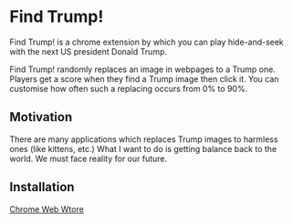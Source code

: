 # Find Trump!

Find Trump! is a chrome extension by which you can play hide-and-seek with the next US president Donald Trump.

Find Trump! randomly replaces an image in webpages to a Trump one. Players get a score when they find a Trump image then click it. You can customise how often such a replacing occurs from 0% to 90%. 

## Motivation
There are many applications which replaces Trump images to harmless ones (like kittens, etc.) What I want to do is getting balance back to the world. We must face reality for our future.

## Installation 
[Chrome Web Wtore](https://chrome.google.com/webstore/detail/find-trump/oebndenjcdmoaapiemjljobgaidblndm "Find Trump!")
